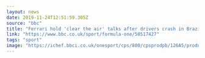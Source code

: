 ```yaml
---
layout: news 
date: 2019-11-24T12:51:59.305Z 
source: "bbc" 
title: "Ferrari hold 'clear the air' talks after drivers crash in Brazil - BBC Sport" 
link: "https://www.bbc.co.uk/sport/formula-one/50517427" 
tags: "sport" 
image: "https://ichef.bbci.co.uk/onesport/cps/800/cpsprodpb/126A5/production/_109792457_gettyimages-1188280244.jpg" 
---
```



